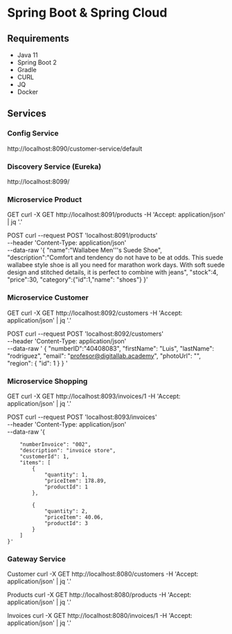 # Spring Boot & Spring Cloud

## Requirements

- Java 11 
- Spring Boot 2
- Gradle 
- CURL
- JQ
- Docker

## Services

### Config Service
http://localhost:8090/customer-service/default

### Discovery Service (Eureka)
    
http://localhost:8099/

### Microservice Product
GET
    curl -X GET http://localhost:8091/products  -H 'Accept: application/json' | jq '.'

POST
    curl  --request POST 'localhost:8091/products' \
    --header 'Content-Type: application/json' \
    --data-raw '{
    "name":"Wallabee Men'\''s Suede Shoe",
    "description":"Comfort and tendency do not have to be at odds. This suede wallabee style shoe is all you need for marathon work days. With soft suede design and stitched details, it is perfect to combine with jeans",
    "stock":4,
    "price":30,
    "category":{"id":1,"name": "shoes"}
    }'

### Microservice Customer
GET
    curl -X GET http://localhost:8092/customers    -H 'Accept: application/json' | jq '.'

POST
    curl --request POST 'localhost:8092/customers' \
    --header 'Content-Type: application/json' \
    --data-raw '
        {
            "numberID":"40408083",
            "firstName": "Luis",
            "lastName": "rodriguez",
            "email": "profesor@digitallab.academy",
            "photoUrl": "",
            "region": {
                "id": 1
            }
        }
    '

### Microservice Shopping
GET
    curl -X GET http://localhost:8093/invoices/1 -H 'Accept: application/json' | jq '.'

POST
    curl  --request POST 'localhost:8093/invoices' \
    --header 'Content-Type: application/json' \
    --data-raw '{

        "numberInvoice": "002",
        "description": "invoice store",
        "customerId": 1,
        "items": [
            {
                "quantity": 1,
                "priceItem": 178.89,
                "productId": 1
            },
    
            {
                "quantity": 2,
                "priceItem": 40.06,
                "productId": 3
            }
        ]
    }'

### Gateway Service 

Customer
    curl -X GET http://localhost:8080/customers    -H 'Accept: application/json' | jq '.'

Products
    curl -X GET http://localhost:8080/products  -H 'Accept: application/json' | jq '.'


Invoices
    curl -X GET http://localhost:8080/invoices/1 -H 'Accept: application/json' | jq '.'
